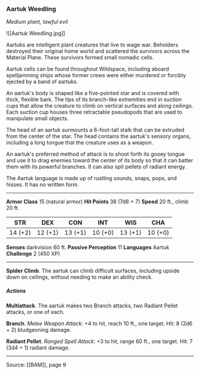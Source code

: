 ### Aartuk Weedling
_Medium plant, lawful evil_

![[Aartuk Weedling.jpg]]

Aartuks are intelligent plant creatures that live to wage war. Beholders destroyed their original home world and scattered the survivors across the Material Plane. These survivors formed small nomadic cells.

Aartuk cells can be found throughout Wildspace, including aboard spelljamming ships whose former crews were either murdered or forcibly ejected by a band of aartuks.

An aartuk's body is shaped like a five-pointed star and is covered with thick, flexible bark. The tips of its branch-like extremities end in suction cups that allow the creature to climb on vertical surfaces and along ceilings. Each suction cup houses three retractable pseudopods that are used to manipulate small objects.

The head of an aartuk surmounts a 6-foot-tall stalk that can be extruded from the center of the star. The head contains the aartuk's sensory organs, including a long tongue that the creature uses as a weapon.

An aartuk's preferred method of attack is to shoot forth its gooey tongue and use it to drag enemies toward the center of its body so that it can batter them with its powerful branches. It can also spit pellets of radiant energy.

The Aartuk language is made up of rustling sounds, snaps, pops, and hisses. It has no written form.




---

**Armor Class** 15 (natural armor)
**Hit Points** 38 (7d8 + 7)
**Speed** 20 ft., climb 20 ft.

| STR     | DEX     | CON     | INT     | WIS     | CHA     |
|---------|---------|---------|---------|---------|---------|
| 14 (+2) | 12 (+1) | 13 (+1) | 10 (+0) | 13 (+1) | 10 (+0) |

**Senses** darkvision 60 ft.
**Passive Perception** 11
**Languages** Aartuk
**Challenge** 2 (450 XP)

---

**Spider Climb**. The aartuk can climb difficult surfaces, including upside down on ceilings, without needing to make an ability check.

##### Actions
**Multiattack**. The aartuk makes two Branch attacks, two Radiant Pellet attacks, or one of each.

**Branch**. _Melee Weapon Attack:_ +4 to hit, reach 10 ft., one target. Hit: 8 (2d6 + 2) bludgeoning damage.

**Radiant Pellet**. _Ranged Spell Attack:_ +3 to hit, range 60 ft., one target. Hit: 7 (3d4 + 1) radiant damage.


---

Source: [[BAM]], page 9